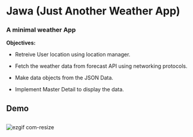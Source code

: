 # Jawa (Just Another Weather App)

### A minimal weather App 

**Objectives:**

* Retreive User location using location manager.

* Fetch the weather data from forecast API using networking protocols.

* Make data objects from the JSON Data.

* Implement Master Detail to display the data.

## Demo


##
![ezgif com-resize](https://cloud.githubusercontent.com/assets/8016341/16429439/29644098-3dba-11e6-84dc-2fb701228b4a.gif)



